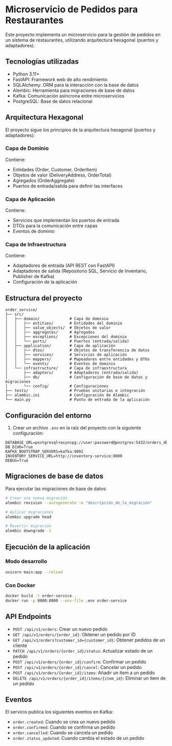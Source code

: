 # Microservicio de Pedidos para Restaurantes

Este proyecto implementa un microservicio para la gestión de pedidos en un sistema de restaurantes, utilizando arquitectura hexagonal (puertos y adaptadores).

## Tecnologías utilizadas

- Python 3.11+
- FastAPI: Framework web de alto rendimiento
- SQLAlchemy: ORM para la interacción con la base de datos
- Alembic: Herramienta para migraciones de base de datos
- Kafka: Comunicación asíncrona entre microservicios
- PostgreSQL: Base de datos relacional

## Arquitectura Hexagonal

El proyecto sigue los principios de la arquitectura hexagonal (puertos y adaptadores):

### Capa de Dominio 

Contiene:
- Entidades (Order, Customer, OrderItem)
- Objetos de valor (DeliveryAddress, OrderTotal)
- Agregados (OrderAggregate)
- Puertos de entrada/salida para definir las interfaces

### Capa de Aplicación

Contiene:
- Servicios que implementan los puertos de entrada
- DTOs para la comunicación entre capas
- Eventos de dominio

### Capa de Infraestructura

Contiene:
- Adaptadores de entrada (API REST con FastAPI)
- Adaptadores de salida (Repositorio SQL, Servicio de Inventario, Publisher de Kafka)
- Configuración de la aplicación

## Estructura del proyecto

```
order_service/
├── src/
│   ├── domain/             # Capa de dominio
│   │   ├── entities/       # Entidades del dominio
│   │   ├── value_objects/  # Objetos de valor
│   │   ├── aggregates/     # Agregados
│   │   ├── exceptions/     # Excepciones del dominio
│   │   └── ports/          # Puertos (entrada/salida)
│   ├── application/        # Capa de aplicación
│   │   ├── dtos/           # Objetos de transferencia de datos
│   │   ├── services/       # Servicios de aplicación
│   │   ├── mappers/        # Mapeadores entre entidades y DTOs
│   │   └── events/         # Eventos de dominio
│   └── infrastructure/     # Capa de infraestructura
│       ├── adapters/       # Adaptadores (entrada/salida)
│       ├── db/             # Configuración de base de datos y migraciones
│       └── config/         # Configuraciones
├── tests/                  # Pruebas unitarias e integración
├── alembic.ini             # Configuración de Alembic
└── main.py                 # Punto de entrada de la aplicación
```

## Configuración del entorno

1. Crear un archivo `.env` en la raíz del proyecto con la siguiente configuración:

```
DATABASE_URL=postgresql+asyncpg://user:password@postgres:5432/orders_db
DB_ECHO=True
KAFKA_BOOTSTRAP_SERVERS=kafka:9092
INVENTORY_SERVICE_URL=http://inventory-service:8000
DEBUG=True
```

## Migraciones de base de datos

Para ejecutar las migraciones de base de datos:

```bash
# Crear una nueva migración
alembic revision --autogenerate -m "descripción_de_la_migración"

# Aplicar migraciones
alembic upgrade head

# Revertir migración
alembic downgrade -1
```

## Ejecución de la aplicación

### Modo desarrollo

```bash
uvicorn main:app --reload
```

### Con Docker

```bash
docker build -t order-service .
docker run -p 8000:8000 --env-file .env order-service
```

## API Endpoints

- `POST /api/v1/orders`: Crear un nuevo pedido
- `GET /api/v1/orders/{order_id}`: Obtener un pedido por ID
- `GET /api/v1/orders?customer_id={customer_id}`: Obtener pedidos de un cliente
- `PATCH /api/v1/orders/{order_id}/status`: Actualizar estado de un pedido
- `POST /api/v1/orders/{order_id}/confirm`: Confirmar un pedido
- `POST /api/v1/orders/{order_id}/cancel`: Cancelar un pedido
- `POST /api/v1/orders/{order_id}/items`: Añadir un ítem a un pedido
- `DELETE /api/v1/orders/{order_id}/items/{item_id}`: Eliminar un ítem de un pedido

## Eventos

El servicio publica los siguientes eventos en Kafka:

- `order.created`: Cuando se crea un nuevo pedido
- `order.confirmed`: Cuando se confirma un pedido
- `order.cancelled`: Cuando se cancela un pedido
- `order.status_updated`: Cuando cambia el estado de un pedido